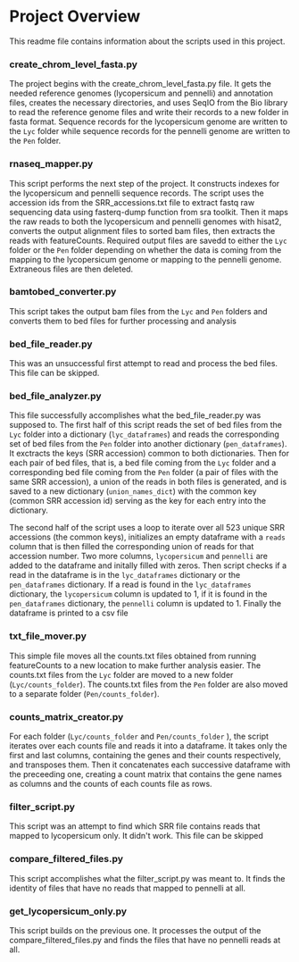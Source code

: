 # Project Overview

This readme file contains information about the scripts used in this project.

### create_chrom_level_fasta.py

The  project begins with the create_chrom_level_fasta.py file. It gets the needed reference genomes (lycopersicum and pennelli) and annotation files, creates the necessary directories, and uses SeqIO from the Bio library to read the reference genome files and write their records to a new folder in fasta format. Sequence records for the lycopersicum genome are written to the `Lyc` folder while sequence records for the pennelli genome are written to the `Pen` folder.

### rnaseq_mapper.py

This script performs the next step of the project. It constructs indexes for the lycopersicum and pennelli sequence records. The script uses the accession ids from the SRR_accessions.txt file to extract fastq raw sequencing data using fasterq-dump function from sra toolkit. Then it maps the raw reads to both the lycopersicum and pennelli genomes with hisat2, converts the output alignment files to sorted bam files, then extracts the reads with featureCounts. Required output files are savedd to either the `Lyc` folder or the `Pen` folder depending on whether the data is coming from the mapping to the lycopersicum genome or mapping to the pennelli genome. Extraneous files are then deleted.

### bamtobed_converter.py

This script takes the output bam files from the `Lyc` and  `Pen` folders and converts them to bed files for further processing and analysis

### bed_file_reader.py
This was an unsuccessful first attempt to read and process the bed files. This file can be skipped.

### bed_file_analyzer.py
This file successfully accomplishes what the bed_file_reader.py was supposed to. The first half of this script reads the set of bed files from the `Lyc` folder into a dictionary (`lyc_dataframes`) and reads the corresponding set of bed files from the `Pen` folder into another dictionary (`pen_dataframes`). It exctracts the keys (SRR accession) common to both dictionaries. Then for each pair of bed files, that is, a bed file coming from the `Lyc` folder and a corresponding bed file coming from the `Pen` folder (a pair of files with the same SRR accession), a union of the reads in both files is generated, and is saved to a new dictionary (`union_names_dict`) with the common key (common SRR accession id) serving as the key for each entry into the dictionary.  

The second half of the script uses a loop to iterate over all 523 unique SRR accessions (the common keys), initializes an empty dataframe with a `reads` column that is then filled the corresponding union of reads for that accession number. Two more columns, `lycopersicum` and `pennelli`  are added to the dataframe and initally filled with zeros. Then script checks if a read in the dataframe is in the `lyc_dataframes` dictionary or the `pen_dataframes` dictionary. If a read is found in the `lyc_dataframes` dictionary, the `lycopersicum` column is updated to 1, if it is found in the `pen_dataframes` dictionary, the `pennelli` column is updated to 1. Finally the dataframe is printed to a csv file

### txt_file_mover.py
This simple file moves all the counts.txt files obtained from running featureCounts to a new location to make further analysis easier. The counts.txt files from the `Lyc` folder are moved to a new folder (`Lyc/counts_folder`). The counts.txt files from the `Pen` folder are also moved to a separate folder (`Pen/counts_folder`). 

### counts_matrix_creator.py
For each folder (`Lyc/counts_folder` and `Pen/counts_folder` ), the script iterates over each counts file and reads it into a dataframe. It takes only the first and last columns, containing the genes and their counts respectively, and transposes them. Then it concatenates each successive dataframe with the preceeding one, creating a count matrix that contains the gene names as columns and the counts of each counts file as rows.

### filter_script.py
This script was an attempt to find which SRR file contains reads that mapped to lycopersicum only. It didn't work. This file can be skipped

### compare_filtered_files.py
This script accomplishes what the filter_script.py was meant to. It finds the identity of files that have no reads that mapped to pennelli at all. 

### get_lycopersicum_only.py
This script builds on the previous one. It processes the output of the compare_filtered_files.py and finds the files that have no pennelli reads at all.